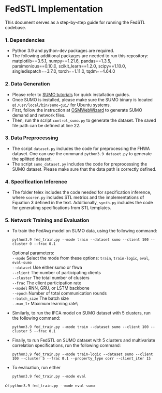 FedSTL Implementation 
===============

This document serves as a step-by-step guide for running the FedSTL codebase. 

### 1. Dependencies
- Python 3.9 and python-dev packages are required. 
- The following additional packages are needed to run this repository: 
matplotlib==3.5.1, numpy==1.21.6, pandas==1.3.5, parsimonious==0.10.0, scikit_learn==1.2.0, scipy==1.10.0, singledispatch==3.7.0, torch==1.11.0, tqdm==4.64.0

### 2. Data Generation 
- Please refer to [SUMO tutorials](https://sumo.dlr.de/docs/Tutorials/index.html) for quick installation guides. 
- Once SUMO is installed, please make sure the SUMO binary is located at `/usr/local/bin/sumo-gui/` for Ubuntu systems. 
- First, follow the instruction at [OSMWebWizard](https://sumo.dlr.de/docs/Tutorials/OSMWebWizard.html) to generate SUMO demand and network files.  
- Then, run the script `control_sumo.py` to generate the dataset. The saved file path can be defined at line 22. 

### 3. Data Preprocessing 
- The script `dataset.py` includes the code for preprocessing the FHWA dataset. One can use the command `python3.9 dataset.py` to generate the splitted dataset. 
- The script `sumo_dataset.py` includes the code for preprocessing the SUMO dataset. Please make sure that the data path is correctly defined. 

### 4. Specification Inference 
- The folder telex includes the code needed for specification inference, where `scorer.py` includes STL metrics and the implementations of Equation 3 defined in the text. 
Additionally, `synth.py` includes the code for generating specifications from STL templates. 

### 5. Network Training and Evaluation 
- To train the FedAvg model on SUMO data, using the following command: 
    ```
    python3.9 fed_train.py --mode train --dataset sumo --client 100 --cluster 0 --frac 0.1
    ```
    Optional parameters:\
    `--mode` Select the mode from these options: `train`, `train-logic`, `eval`, `eval-sumo`\
    `--dataset` Use either sumo or fhwa\
    `--client` The number of participating clients \
    `--cluster` The total number of clusters \
    `--frac` The client participation rate\
    `--model` RNN, GRU, or LSTM backbone\
    `--epoch` Number of total communication rounds\
    `--batch_size` The batch size\
    `--max_lr` Maximum learning rate\

- Similarly, to run the IFCA model on SUMO dataset with 5 clusters, run the following command: 
    ```
    python3.9 fed_train.py --mode train --dataset sumo --client 100 --cluster 5 --frac 0.1
    ```

- Finally, to run FedSTL on SUMO dataset with 5 clusters and multivariate correlation specifications, run the following command: 
    ```
    python3.9 fed_train.py --mode train-logic --dataset sumo --client 100 --cluster 5 --frac 0.1 --property_type corr --client_iter 15
    ```

- To evaluation, run either
    ```
    python3.9 fed_train.py --mode eval 
    ```
or
    ```
    python3.9 fed_train.py --mode eval-sumo
    ```
